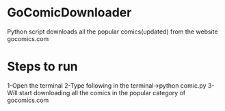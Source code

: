 # GoComicDownloader
Python script downloads all the popular comics(updated) from the website gocomics.com
# Steps to run
1-Open the terminal
2-Type following in the terminal->python comic.py
3-Will start downloading all the comics in the popular category of gocomics.com

